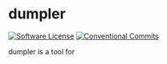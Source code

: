 # dumpler

[![Software License](https://img.shields.io/badge/license-MIT-brightgreen.svg?style=for-the-badge)](/LICENSE.md)
[![Conventional Commits](https://img.shields.io/badge/Conventional%20Commits-1.0.0-yellow.svg?style=for-the-badge)](https://conventionalcommits.org)

dumpler is a tool for 